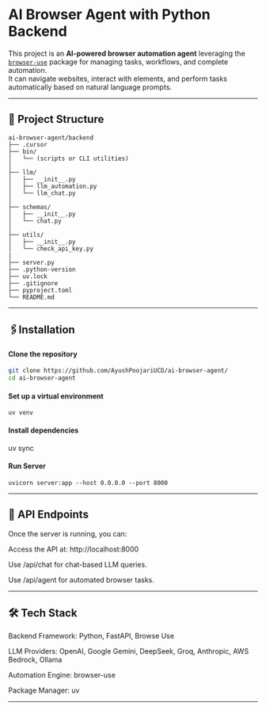 # AI Browser Agent with Python Backend

This project is an **AI-powered browser automation agent** leveraging the [`browser-use`](https://github.com/browser-use/browser-use) package for managing tasks, workflows, and complete automation.  
It can navigate websites, interact with elements, and perform tasks automatically based on natural language prompts.

---

## 📂 Project Structure
```plaintext
ai-browser-agent/backend
├── .cursor
├── bin/
│   └── (scripts or CLI utilities)
│
├── llm/
│   ├── __init__.py
│   ├── llm_automation.py
│   └── llm_chat.py
│
├── schemas/
│   ├── __init__.py
│   └── chat.py
│
├── utils/
│   ├── __init__.py
│   └── check_api_key.py
|
├── server.py
├── .python-version
├── uv.lock
├── .gitignore
├── pyproject.toml
└── README.md
``` 

--- 

## 🖇️Installation

#### Clone the repository
```bash
git clone https://github.com/AyushPoojariUCD/ai-browser-agent/
cd ai-browser-agent
```

#### Set up a virtual environment
```
uv venv
```


#### Install dependencies
 uv sync 

#### Run Server
```
uvicorn server:app --host 0.0.0.0 --port 8000
```

---

## 🚀 API Endpoints
Once the server is running, you can:

Access the API at: http://localhost:8000

Use /api/chat for chat-based LLM queries.

Use /api/agent for automated browser tasks.

---

## 🛠️ Tech Stack
Backend Framework: Python, FastAPI, Browse Use

LLM Providers: OpenAI, Google Gemini, DeepSeek, Groq, Anthropic, AWS Bedrock, Ollama

Automation Engine: browser-use

Package Manager: uv

---

